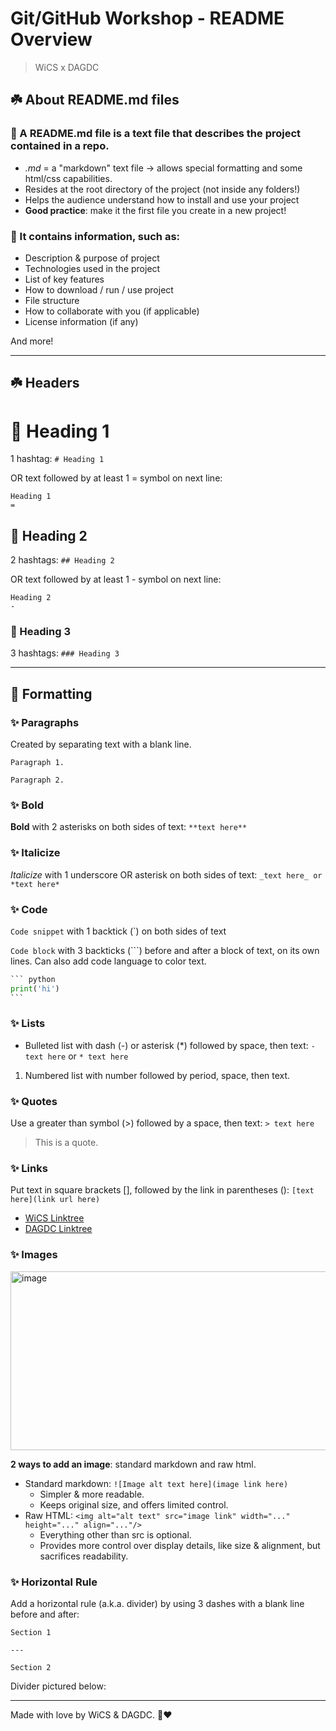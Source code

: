 # Git/GitHub Workshop - README Overview
> WiCS x DAGDC

## ☘️ About README.md files

### 💫 A README.md file is a text file that describes the project contained in a repo.
- _.md_ = a "markdown" text file -> allows special formatting and some html/css capabilities.
- Resides at the root directory of the project (not inside any folders!)
- Helps the audience understand how to install and use your project
- **Good practice**: make it the first file you create in a new project!

### 💫 It contains information, such as:
- Description & purpose of project
- Technologies used in the project
- List of key features
- How to download / run / use project
- File structure
- How to collaborate with you (if applicable)
- License information (if any)

And more!

---
## ☘️ Headers

# 🌟 Heading 1
1 hashtag: `# Heading 1`

OR text followed by at least 1 = symbol on next line:
```
Heading 1
=
```

## 🌟 Heading 2
2 hashtags: `## Heading 2`

OR text followed by at least 1 - symbol on next line:
```
Heading 2
-
```

### 🌟 Heading 3
3 hashtags: `### Heading 3`

---

## 🌸 Formatting
### ✨ Paragraphs
Created by separating text with a blank line.
```
Paragraph 1.

Paragraph 2.
```

### ✨ Bold
**Bold** with 2 asterisks on both sides of text: `**text here**` 

### ✨ Italicize
_Italicize_ with 1 underscore OR asterisk on both sides of text: `_text here_ or *text here*` 

### ✨ Code
`Code snippet` with 1 backtick (`) on both sides of text

`Code block` with 3 backticks (```) before and after a block of text, on its own lines. Can also add code language to color text.
```` python
``` python
print('hi')
```
````

### ✨ Lists
- Bulleted list with dash (-) or asterisk (*) followed by space, then text: `- text here` or `* text here`

1. Numbered list with number followed by period, space, then text.

### ✨ Quotes
Use a greater than symbol (>) followed by a space, then text: `> text here`
> This is a quote.

### ✨ Links
Put text in square brackets [], followed by the link in parentheses (): `[text here](link url here)`
- [WiCS Linktree](http://linktr.ee/deanza_wics)
- [DAGDC Linktree](http://linktr.ee/DAGAMEDEV)

### ✨ Images
<img width="1159" height="286" alt="image" src="https://github.com/user-attachments/assets/437fa586-89f1-4992-ae82-28ad85aee313" />

**2 ways to add an image**: standard markdown and raw html.
- Standard markdown: `![Image alt text here](image link here)`
   - Simpler & more readable.
   - Keeps original size, and offers limited control.
- Raw HTML: `<img alt="alt text" src="image link" width="..." height="..." align="..."/>`
   - Everything other than src is optional.
   - Provides more control over display details, like size & alignment, but sacrifices readability.

### ✨ Horizontal Rule
Add a horizontal rule (a.k.a. divider) by using 3 dashes with a blank line before and after: 
```
Section 1

---

Section 2
```

Divider pictured below:

---

Made with love by WiCS & DAGDC. 💜❤️
